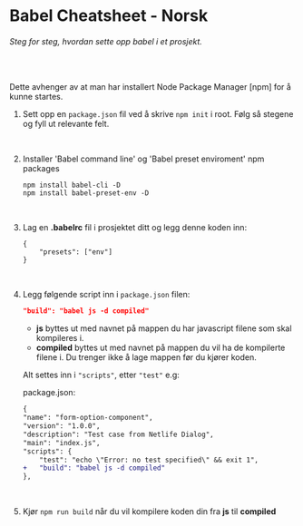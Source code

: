 # Babel Cheatsheet - Norsk

###### Steg for steg, hvordan sette opp babel i et prosjekt.

&nbsp;

Dette avhenger av at man har installert Node Package Manager [npm] for å kunne startes.

1. Sett opp en `package.json` fil ved å skrive `npm init` i root. Følg så stegene og fyll ut relevante felt.

   &nbsp;

1. Installer 'Babel command line' og 'Babel preset enviroment' npm packages

   ```git
   npm install babel-cli -D
   npm install babel-preset-env -D
   ```

   &nbsp;

1. Lag en **.babelrc** fil i prosjektet ditt og legg denne koden inn:

   ```git
   {
       "presets": ["env"]
   }
   ```

   &nbsp;

1. Legg følgende script inn i `package.json` filen:

   ```json
   "build": "babel js -d compiled"
   ```

   - **js** byttes ut med navnet på mappen du har javascript filene som skal kompileres i.
   - **compiled** byttes ut med navnet på mappen du vil ha de kompilerte filene i. Du trenger ikke å lage mappen før du kjører koden.

   Alt settes inn i `"scripts"`, etter `"test"` e.g:

   package.json:

   ```diff
   {
   "name": "form-option-component",
   "version": "1.0.0",
   "description": "Test case from Netlife Dialog",
   "main": "index.js",
   "scripts": {
       "test": "echo \"Error: no test specified\" && exit 1",
   +   "build": "babel js -d compiled"
   },
   ```

   &nbsp;

1. Kjør `npm run build` når du vil kompilere koden din fra **js** til **compiled**
